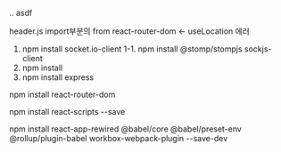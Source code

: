 ..
asdf


header.js
import부분의 from react-router-dom <- useLocation 에러

1. npm install socket.io-client
1-1. npm install @stomp/stompjs sockjs-client
2. npm install 
3. npm install express

npm install react-router-dom

npm install react-scripts --save

npm install react-app-rewired @babel/core @babel/preset-env @rollup/plugin-babel workbox-webpack-plugin --save-dev
